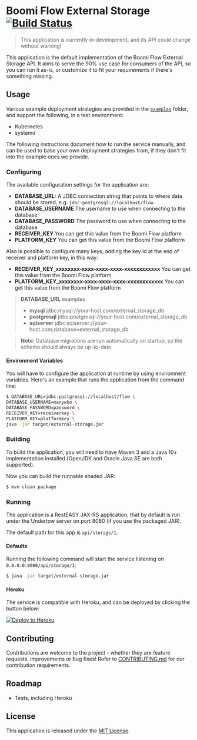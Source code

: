 Boomi Flow External Storage [![Build Status](https://travis-ci.org/manywho/external-storage.svg?branch=master)](https://travis-ci.org/manywho/external-storage)
===========================

> This application is currently in-development, and its API could change without warning!

This application is the default implementation of the Boomi Flow External Storage API. It aims to serve the 90% use case
for consumers of the API, so you can run it as-is, or customize it to fit your requirements if there's something missing.

## Usage

Various example deployment strategies are provided in the [`examples`](examples) folder, and support the following, in
a test environment:

* Kubernetes
* systemd

The following instructions document how to run the service manually, and can be used to base your own deployment strategies
from, if they don't fit into the example ones we provide.

### Configuring

The available configuration settings for the application are:

* **DATABASE_URL:** A JDBC connection string that points to where data should be stored, e.g. `jdbc:postgresql://localhost/flow`
* **DATABASE_USERNAME** The username to use when connecting to the database
* **DATABASE_PASSWORD** The password to use when connecting to the database
* **RECEIVER_KEY** You can get this value from the Boomi Flow platform
* **PLATFORM_KEY** You can get this value from the Boomi Flow platform

Also is possible to configure many keys, adding the key id at the end of receiver and platform key, in this way:

* **RECEIVER_KEY_xxxxxxxx-xxxx-xxxx-xxxx-xxxxxxxxxxxx** You can get this value from the Boomi Flow platform
* **PLATFORM_KEY_xxxxxxxx-xxxx-xxxx-xxxx-xxxxxxxxxxxx** You can get this value from the Boomi Flow platform

> **DATABASE_URL** examples
> * **mysql** jdbc:mysql://your-host.com/external_storage_db
> * **postgresql** jdbc:postgresql://your-host.com/external_storage_db
> * **sqlserver** jdbc:sqlserver://your-host.com;database=external_storage_db

> **Note:** Database migrations are run automatically on startup, so the schema should always be up-to-date

#### Environment Variables

You will have to configure the application at runtime by using environment variables. Here's an example that runs the
application from the command line:

```bash
$ DATABASE_URL=jdbc:postgresql://localhost/flow \
DATABASE_USERNAME=manywho \
DATABASE_PASSWORD=password \
RECEIVER_KEY=receiverkey \
PLATFORM_KEY=platformkey \
java -jar target/external-storage.jar
```

### Building

To build the application, you will need to have Maven 3 and a Java 10+ implementation installed (OpenJDK and Oracle Java
SE are both supported).

Now you can build the runnable shaded JAR:

```bash
$ mvn clean package
```

### Running

The application is a RestEASY JAX-RS application, that by default is run under the Undertow server on port 8080 (if you
use the packaged JAR).

The default path for this app is `api/storage/1`.

#### Defaults

Running the following command will start the service listening on `0.0.0.0:8080/api/storage/1`:

```bash
$ java -jar target/external-storage.jar
```

#### Heroku

The service is compatible with Heroku, and can be deployed by clicking the button below:

[![Deploy to Heroku](https://www.herokucdn.com/deploy/button.svg)](https://heroku.com/deploy?template=https://github.com/manywho/external-storage)

## Contributing

Contributions are welcome to the project - whether they are feature requests, improvements or bug fixes! Refer to 
[CONTRIBUTING.md](CONTRIBUTING.md) for our contribution requirements.

## Roadmap

* Tests, including Heroku

## License

This application is released under the [MIT License](https://opensource.org/licenses/MIT).
